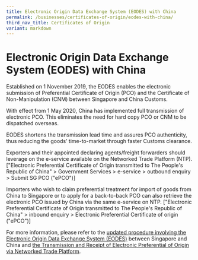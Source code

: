```yaml
---
title: Electronic Origin Data Exchange System (EODES) with China
permalink: /businesses/certificates-of-origin/eodes-with-china/
third_nav_title: Certificates of Origin
variant: markdown
---
```

# Electronic Origin Data Exchange System (EODES) with China

Established on 1 November 2019, the EODES enables the electronic submission of Preferential Certificate of Origin (PCO) and the Certificate of Non-Manipulation (CNM) between Singapore and China Customs. 

With effect from 1 May 2020, China has implemented full transmission of electronic PCO. This eliminates the need for hard copy PCO or CNM to be dispatched overseas. 

EODES shortens the transmission lead time and assures PCO authenticity, thus reducing the goods’ time-to-market through faster Customs clearance. 

Exporters and their appointed declaring agents/freight forwarders should leverage on the e-service available on the Networked Trade Platform (NTP). ["Electronic Preferential Certificate of Origin transmitted to The People's Republic of China" > Government Services > e-service > outbound enquiry > Submit SG PCO ("ePCO")]

Importers who wish to claim preferential treatment for import of goods from China to Singapore or to apply for a back-to-back PCO can also retrieve the electronic PCO issued by China via the same e-service on NTP. ["Electronic Preferential Certificate of Origin transmitted to The People's Republic of China" > inbound enquiry > Electronic Preferential Certificate of origin ("ePCO")]

For more information, please refer to the [updated procedure involving the Electronic Origin Data Exchange System (EODES)](/files/news-and-media/Circular_19_2023_amended__29_Jan_2024_.pdf) between Singapore and China and [the Transmission and Receipt of Electronic Preferential of Origin via Networked Trade Platform](/files/businesses/ttsb-roo/Handbook_on_the_Transmission_and_Receipt_of_Electronic_Preferential_of_Origin_in_International_Connectivity_Service__ICS__final__Dec_2024_.pdf).